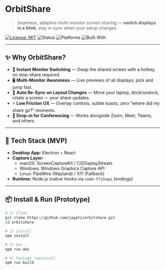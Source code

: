 # OrbitShare

> Seamless, adaptive multi-monitor screen sharing — **switch displays in a blink**, stay in sync when your setup changes.

[![License: MIT](https://img.shields.io/badge/License-MIT-blue.svg)](#license)
![Status](https://img.shields.io/badge/status-MVP-green)
![Platforms](https://img.shields.io/badge/platforms-macOS%20%7C%20Windows%20%7C%20Linux-lightgrey)
![Built With](https://img.shields.io/badge/built%20with-Electron%20%7C%20React%20%7C%20Node.js-informational)

---

## ✨ Why OrbitShare?
- 🔄 **Instant Monitor Switching** — Swap the shared screen with a hotkey, no stop-share required.
- 🖥 **Multi-Monitor Awareness** — Live previews of all displays; pick and jump fast.
- 🧭 **Auto Re-Sync on Layout Changes** — Move your laptop, dock/undock, rotate a screen — your share updates.
- ⚡ **Low Friction UX** — Overlay controls, subtle toasts, zero “where did my share go?” moments.
- 🔌 **Drop-in for Conferencing** — Works alongside Zoom, Meet, Teams, and others.

---

## 🧰 Tech Stack (MVP)
- **Desktop App:** Electron + React  
- **Capture Layer:**  
  - macOS: ScreenCaptureKit / CGDisplayStream  
  - Windows: Windows Graphics Capture API  
  - Linux: PipeWire (Wayland) / X11 (Fallback)  
- **Runtime:** Node.js (native hooks via `node-ffi`/`napi` bindings)

---

## 📦 Install & Run (Prototype)

```bash
# 1) Clone
git clone https://github.com/jayptz/orbitshare.git
cd orbitshare

# 2) Install
npm install

# 3) Dev
npm run dev

# 4) Package (optional)
npm run build
